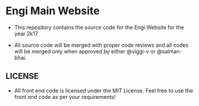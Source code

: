 # Engi Main Website

* This repository contains the source code for the Engi Website for the year 2k17. 

* All source code will be merged with proper code reviews and all codes will be merged only when approved by either @viggi-v or @salman-bhai.

## LICENSE

* All front end code is licensed under the MIT License. Feel free to use the front end code as per your requirements! 


